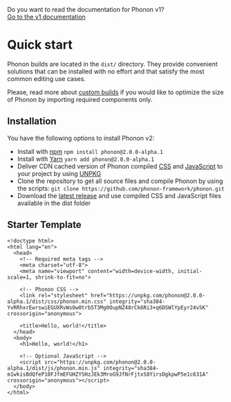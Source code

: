 <div class="alert alert-warning" role="alert">
  Do you want to read the documentation for Phonon v1?<br />
  <a class="alert-link" target="_blank" href="https://phonon.quarkdev.com/docs/">
    Go to the v1 documentation
    <fa icon="chevron-right" />
  </a>
</div>

# Quick start

Phonon builds are located in the `dist/` directory.
They provide convenient solutions that can be installed with no effort and that satisfy the most common editing use cases.

Please, read more about [custom builds](#0_getting-started/1_custom-build) if you would like to optimize the size of Phonon by importing required components only.

## Installation

You have the following options to install Phonon v2:

- Install with [npm](https://www.npmjs.com/package/phonon) `npm install phonon@2.0.0-alpha.1`
- Install with [Yarn](https://yarnpkg.com/en/package/phonon) `yarn add phonon@2.0.0-alpha.1`
- Deliver CDN cached version of Phonon compiled [CSS](https://unpkg.com/phonon@2.0.0-alpha.1/dist/css/) and [JavaScript](https://unpkg.com/phonon@2.0.0-alpha.1/dist/js/) to your project by using [UNPKG](https://unpkg.com/phonon@2.0.0-alpha.1/)
- Clone the repository to get all source files and compile Phonon by using the scripts: `git clone https://github.com/phonon-framework/phonon.git`
- Download the [latest release](https://github.com/phonon-framework/phonon/releases) and use compiled CSS and JavaScript files available in the dist folder

## Starter Template

```html!
<!doctype html>
<html lang="en">
  <head>
    <!-- Required meta tags -->
    <meta charset="utf-8">
    <meta name="viewport" content="width=device-width, initial-scale=1, shrink-to-fit=no">

    <!-- Phonon CSS -->
    <link rel="stylesheet" href="https://unpkg.com/phonon@2.0.0-alpha.1/dist/css/phonon.min.css" integrity="sha384-YvRRhxrEwrswiEGUXRvWsOw0trb5T3Mg0OupNZ48rCk6Ri3+q6DSWlYpEyr24vSK" crossorigin="anonymous">

    <title>Hello, world!</title>
  </head>
  <body>
    <h1>Hello, world!</h1>

    <!-- Optional JavaScript -->
    <script src="https://unpkg.com/phonon@2.0.0-alpha.1/dist/js/phonon.min.js" integrity="sha384-m1wkisBdQfeP10FJfmEFUHZYSHzJEk3MroG9JfNrFjtxS8YirsDgkpwP5e1c631A" crossorigin="anonymous"></script>
  </body>
</html>
```
